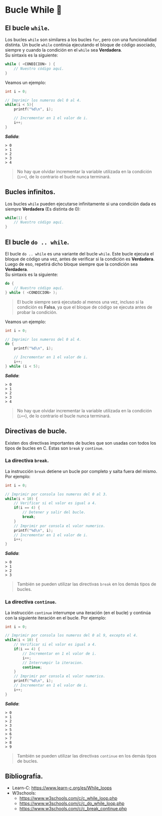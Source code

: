 # Bucle While 💫
## El bucle `while`.
Los bucles `while` son similares a los bucles `for`, pero con una funcionalidad distinta. Un bucle `while` continúa ejecutando el bloque de código asociado, siempre y cuando la condición en el `while` sea **Verdadera**.<br>
Su sintaxis es la siguiente:
```c
while ( <CONDICION> ) {
    // Nuestro código aquí.
}
```

Veamos un ejemplo:
```c
int i = 0;

// Imprimir los numeros del 0 al 4.
while(i < 5){
    printf("%d\n", i);

    // Incrementar en 1 el valor de i.
    i++;
}
```
***Salida***:
```
> 0
> 1
> 2
> 3
> 4
```
> No hay que olvidar incrementar la variable utilizada en la condición (`i++`), de lo contrario el bucle nunca terminará.

## Bucles infinitos.
Los bucles `while` pueden ejecutarse infinitamente si una condición dada es siempre **Verdadera** (Es distinta de 0):
```c
while(1) {
    // Nuestro código aquí.
}
```

## El bucle `do .. while`.
El bucle `do .. while` es una variante del bucle `while`. Este bucle ejecuta el bloque de código una vez, antes de verificar si la condición es **Verdadera**. Luego de eso, repetirá dicho bloque siempre que la condición sea **Verdadera**.<br>
Su sintaxis es la siguiente:
```c
do {
    // Nuestro código aquí.
} while ( <CONDICION> );
```
> El bucle siempre será ejecutado al menos una vez, incluso si la condición es **Falsa**, ya que el bloque de código se ejecuta antes de probar la condición.

Veamos un ejemplo:
```c
int i = 0;

// Imprimir los numeros del 0 al 4.
do {
    printf("%d\n", i);

    // Incrementar en 1 el valor de i.
    i++;
} while (i < 5);
```
***Salida***:
```
> 0
> 1
> 2
> 3
> 4
```
> No hay que olvidar incrementar la variable utilizada en la condición (`i++`), de lo contrario el bucle nunca terminará.

## Directivas de bucle.
Existen dos directivas importantes de bucles que son usadas con todos los tipos de bucles en C. Estas son `break` y `continue`.

### La directiva `break`.
La instrucción `break` detiene un bucle por completo y salta fuera del mismo. Por ejemplo:
```c
int i = 0;

// Imprimir por consola los numeros del 0 al 3.
while(i < 10) {
    // Verificar si el valor es igual a 4.
    if(i == 4) {
        // Detener y salir del bucle.
        break;
    }
    // Imprimir por consola el valor numerico.
    printf("%d\n", i);
    // Incrementar en 1 el valor de i.
    i++;
}
```
***Salida***:
```
> 0
> 1
> 2
> 3
```
> También se pueden utilizar las directivas `break` en los demás tipos de bucles.

### La directiva `continue`.
La instrucción `continue` interrumpe una iteración (en el bucle) y continúa con la siguiente iteración en el bucle. Por ejemplo:
```c
int i = 0;

// Imprimir por consola los numeros del 0 al 9, excepto el 4.
while(i < 10) {
    // Verificar si el valor es igual a 4.
    if(i == 4) {
        // Incrementar en 1 el valor de i.
        i++;
        // Interrumpir la iteracion.
        continue;
    }
    // Imprimir por consola el valor numerico.
    printf("%d\n", i);
    // Incrementar en 1 el valor de i.
    i++;
}
```
***Salida***:
```
> 0
> 1
> 2
> 3
> 5
> 6
> 7
> 8
> 9
```
> También se pueden utilizar las directivas `continue` en los demás tipos de bucles.

## Bibliografía.
- Learn-C: https://www.learn-c.org/es/While_loops
- W3schools:
  - https://www.w3schools.com/c/c_while_loop.php
  - https://www.w3schools.com/c/c_do_while_loop.php
  - https://www.w3schools.com/c/c_break_continue.php
